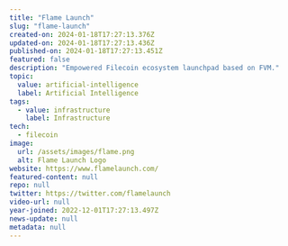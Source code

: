 ```yaml
---
title: "Flame Launch"
slug: "flame-launch"
created-on: 2024-01-18T17:27:13.376Z
updated-on: 2024-01-18T17:27:13.436Z
published-on: 2024-01-18T17:27:13.451Z
featured: false
description: "Empowered Filecoin ecosystem launchpad based on FVM."
topic:
  value: artificial-intelligence
  label: Artificial Intelligence
tags:
  - value: infrastructure
    label: Infrastructure
tech:
  - filecoin
image:
  url: /assets/images/flame.png
  alt: Flame Launch Logo
website: https://www.flamelaunch.com/
featured-content: null
repo: null
twitter: https://twitter.com/flamelaunch
video-url: null
year-joined: 2022-12-01T17:27:13.497Z
news-update: null
metadata: null
---
```

